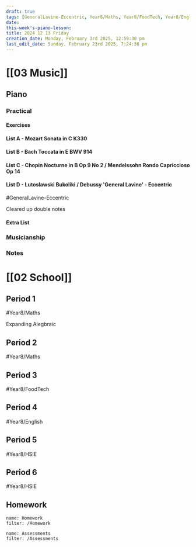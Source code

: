 ```yaml
---
draft: true
tags: [GeneralLavine-Eccentric, Year8/Maths, Year8/FoodTech, Year8/English, Year8/HSIE]
date: 
this-week's-piano-lesson: 
title: 2024 12 13 Friday
creation_date: Monday, February 3rd 2025, 12:59:30 pm
last_edit_date: Sunday, February 23rd 2025, 7:24:36 pm
---
```


# [[03 Music]]

## Piano

### Practical

#### Exercises

#### List A - Mozart Sonata in C K330

#### List B - Bach Toccata in E BWV 914

#### List C - Chopin Nocturne in B Op 9 No 2 / Mendelssohn Rondo Capriccioso Op 14

#### List D - Lutoslawski Bukoliki / Debussy 'General Lavine' - Eccentric

#GeneralLavine-Eccentric

Cleared up double notes

#### Extra List

### Musicianship

### Notes

# [[02 School]]

## Period 1

#Year8/Maths

Expanding Alegbraic

## Period 2

#Year8/Maths

## Period 3

#Year8/FoodTech

## Period 4

#Year8/English

## Period 5

#Year8/HSIE

## Period 6

#Year8/HSIE

## Homework

```todoist
name: Homework
filter: /Homework
```

```todoist
name: Assessments
filter: /Assessments
```
